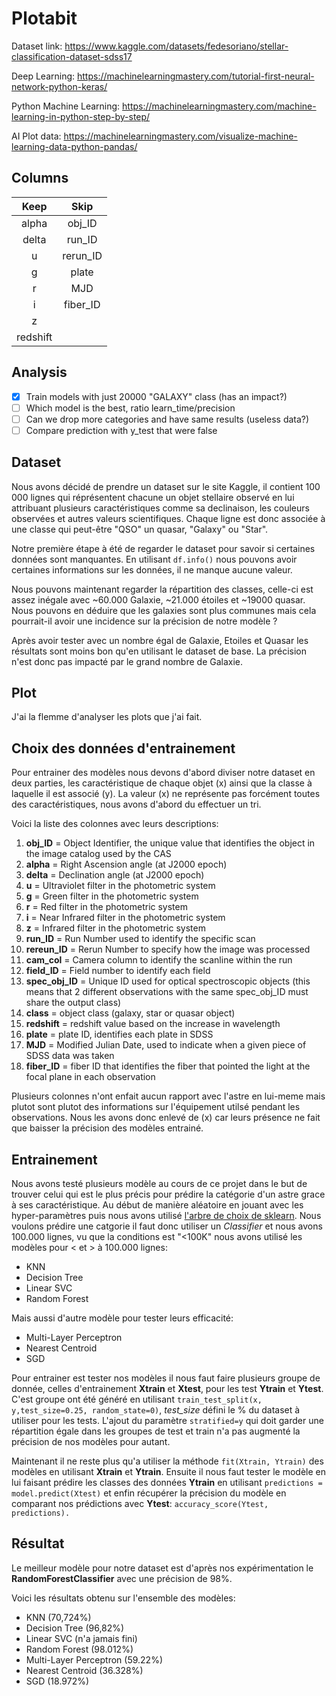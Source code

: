 # Plotabit
Dataset link: https://www.kaggle.com/datasets/fedesoriano/stellar-classification-dataset-sdss17

Deep Learning: https://machinelearningmastery.com/tutorial-first-neural-network-python-keras/

Python Machine Learning: https://machinelearningmastery.com/machine-learning-in-python-step-by-step/

AI Plot data: https://machinelearningmastery.com/visualize-machine-learning-data-python-pandas/

## Columns

|Keep         |Skip        |
|:-----------:|:----------:|
|alpha        |obj_ID      |
|delta        |run_ID      |
|u            |rerun_ID    |
|g            |plate       |
|r            |MJD         |
|i            |fiber_ID    |
|z            |            |
|redshift     |            |

## Analysis

- [X] Train models with just 20000 "GALAXY" class (has an impact?)
- [ ] Which model is the best, ratio learn_time/precision
- [ ] Can we drop more categories and have same results (useless data?)
- [ ] Compare prediction with y_test that were false

## Dataset
Nous avons décidé de prendre un dataset sur le site Kaggle, il contient 100 000 lignes qui réprésentent
chacune un objet stellaire observé en lui attribuant plusieurs caractéristiques comme sa declinaison,
les couleurs observées et autres valeurs scientifiques.
Chaque ligne est donc associée à une classe qui peut-être "QSO" un quasar, "Galaxy" ou "Star".

Notre première étape à été de regarder le dataset pour savoir si certaines données sont manquantes.
En utilisant `df.info()` nous pouvons avoir certaines informations sur les données, il ne manque aucune valeur.

Nous pouvons maintenant regarder la répartition des classes, celle-ci est assez inégale avec ~60.000 Galaxie,
~21.000 étoiles et ~19000 quasar. Nous pouvons en déduire que les galaxies sont plus communes mais cela
pourrait-il avoir une incidence sur la précision de notre modèle ?

Après avoir tester avec un nombre égal de Galaxie, Etoiles et Quasar les résultats sont moins bon qu'en utilisant
le dataset de base. La précision n'est donc pas impacté par le grand nombre de Galaxie.

## Plot
J'ai la flemme d'analyser les plots que j'ai fait.

## Choix des données d'entrainement
Pour entrainer des modèles nous devons d'abord diviser notre dataset en deux parties, les caractéristique
de chaque objet (x) ainsi que la classe à laquelle il est associé (y). La valeur (x) ne représente pas
forcément toutes des caractéristiques, nous avons d'abord du effectuer un tri.

Voici la liste des colonnes avec leurs descriptions:

1) **obj_ID** = Object Identifier, the unique value that identifies the object in the image catalog used by the CAS
2) **alpha** = Right Ascension angle (at J2000 epoch)
3) **delta** = Declination angle (at J2000 epoch)
4) **u** = Ultraviolet filter in the photometric system
5) **g** = Green filter in the photometric system
6) **r** = Red filter in the photometric system
7) **i** = Near Infrared filter in the photometric system
8) **z** = Infrared filter in the photometric system
9) **run_ID** = Run Number used to identify the specific scan
10) **rereun_ID** = Rerun Number to specify how the image was processed
11) **cam_col** = Camera column to identify the scanline within the run
12) **field_ID** = Field number to identify each field
13) **spec_obj_ID** = Unique ID used for optical spectroscopic objects (this means that 2 different observations with the same spec_obj_ID must share the output class)
14) **class** = object class (galaxy, star or quasar object)
15) **redshift** = redshift value based on the increase in wavelength
16) **plate** = plate ID, identifies each plate in SDSS
17) **MJD** = Modified Julian Date, used to indicate when a given piece of SDSS data was taken
18) **fiber_ID** = fiber ID that identifies the fiber that pointed the light at the focal plane in each observation

Plusieurs colonnes n'ont enfait aucun rapport avec l'astre en lui-meme mais plutot sont plutot des informations sur
l'équipement utilsé pendant les observations. Nous les avons donc enlevé de (x) car leurs présence ne fait que
baisser la précision des modèles entrainé.

## Entrainement
Nous avons testé plusieurs modèle au cours de ce projet dans le but de trouver celui qui est le plus précis
pour prédire la catégorie d'un astre grace à ses caractéristique. Au début de manière aléatoire en jouant
avec les hyper-paramètres puis nous avons utilisé [l'arbre de choix de sklearn](https://scikit-learn.org/stable/tutorial/machine_learning_map/index.html).
Nous voulons prédire une catgorie il faut donc utiliser un *Classifier* et nous avons 100.000 lignes, vu que la conditions est "<100K" nous avons utilisé
les modèles pour < et > à 100.000 lignes:

- KNN
- Decision Tree
- Linear SVC
- Random Forest

Mais aussi d'autre modèle pour tester leurs efficacité:

- Multi-Layer Perceptron
- Nearest Centroid
- SGD

Pour entrainer est tester nos modèles il nous faut faire plusieurs groupe de donnée, celles d'entrainement
**Xtrain** et **Xtest**, pour les test **Ytrain** et **Ytest**. C'est groupe ont été généré en utilisant
`train_test_split(x, y,test_size=0.25, random_state=0)`, *test_size* défini le % du dataset à utiliser pour les tests.
L'ajout du paramètre `stratified=y` qui doit garder une répartition égale dans les groupes de test et train n'a pas
augmenté la précision de nos modèles pour autant.

Maintenant il ne reste plus qu'a utiliser la méthode `fit(Xtrain, Ytrain)` des modèles en utilisant **Xtrain** et **Ytrain**.
Ensuite il nous faut tester le modèle en lui faisant prédire les classes des données **Ytrain** en utilisant
`predictions = model.predict(Xtest)` et enfin récupérer la précision du modèle en comparant nos prédictions
avec **Ytest**: `accuracy_score(Ytest, predictions).`

## Résultat
Le meilleur modèle pour notre dataset est d'après nos expérimentation le **RandomForestClassifier** avec une précision
de 98%.

Voici les résultats obtenu sur l'ensemble des modèles:

- KNN (70,724%)
- Decision Tree (96,82%)
- Linear SVC (n'a jamais fini)
- Random Forest (98.012%)
- Multi-Layer Perceptron (59.22%)
- Nearest Centroid (36.328%)
- SGD (18.972%)
